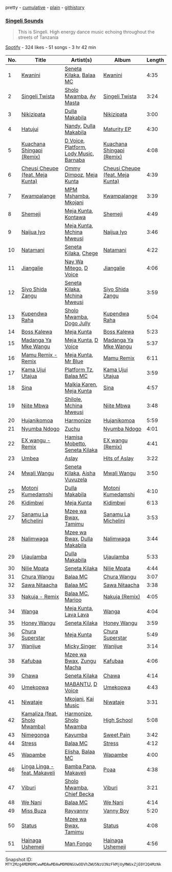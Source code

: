 pretty - [cumulative](/playlists/cumulative/37i9dQZF1DWTmJfgGWCsDY.md) - [plain](/playlists/plain/37i9dQZF1DWTmJfgGWCsDY) - [githistory](https://github.githistory.xyz/mackorone/spotify-playlist-archive/blob/main/playlists/plain/37i9dQZF1DWTmJfgGWCsDY)

### [Singeli Sounds](https://open.spotify.com/playlist/37i9dQZF1DWTmJfgGWCsDY)

> This is Singeli\. High energy dance music echoing throughout the streets of Tanzania

[Spotify](https://open.spotify.com/user/spotify) - 324 likes - 51 songs - 3 hr 42 min

| No. | Title | Artist(s) | Album | Length |
|---|---|---|---|---|
| 1 | [Kwanini](https://open.spotify.com/track/1mP3PPtft6EQumpjaj1nmc) | [Seneta Kilaka](https://open.spotify.com/artist/08cahcqwOPJ75FlSiFaRP8), [Balaa MC](https://open.spotify.com/artist/4LKJiY9cqptOjiMqwc5gnR) | [Kwanini](https://open.spotify.com/album/57w4MZxXpYPG5RbjKCaTZA) | 4:35 |
| 2 | [Singeli Twista](https://open.spotify.com/track/1vnuVFj87g3klSEBWkciXV) | [Sholo Mwamba](https://open.spotify.com/artist/49Moorcln5j7DWi8eEA50T), [Ay Masta](https://open.spotify.com/artist/51x9Wi7MSS1v9u89sc63dg) | [Singeli Twista](https://open.spotify.com/album/75V2a1qC8s55PEjXUp8XPb) | 3:24 |
| 3 | [Nikizipata](https://open.spotify.com/track/5Q2aW3Deb1Kis2JdodvlCa) | [Dulla Makabila](https://open.spotify.com/artist/1rVjPBFl9JlzgEO5P0RL8u) | [Nikizipata](https://open.spotify.com/album/6zk14RHkGJfDvxWw1rtuy4) | 3:00 |
| 4 | [Hatujui](https://open.spotify.com/track/5TRX2T7BNBFINuTOCpb8ZN) | [Nandy](https://open.spotify.com/artist/2YfO4GV7JrFSXyfEoa5id3), [Dulla Makabila](https://open.spotify.com/artist/1rVjPBFl9JlzgEO5P0RL8u) | [Maturity EP](https://open.spotify.com/album/55GR8hOcCxxiWApDdURREq) | 4:30 |
| 5 | [Kuachana Shingapi \(Remix\)](https://open.spotify.com/track/1KR0tYJgXooNjySfDOtPVH) | [D Voice](https://open.spotify.com/artist/1IHsv9k444AnzTuju82Asm), [Platform](https://open.spotify.com/artist/3hOjAwnmHizGi4U9dOzUNE), [Lody Music](https://open.spotify.com/artist/74V5EGZx8m1D9pAErk5TEz), [Barnaba](https://open.spotify.com/artist/3ICwBdKVyEdVqFqZX0BAks) | [Kuachana Shingapi \(Remix\)](https://open.spotify.com/album/2w2aOS4rDsCVtYfYqKHwU1) | 4:08 |
| 6 | [Cheusi Cheupe \(feat\. Meja Kunta\)](https://open.spotify.com/track/6tyNhUeTa66PcE5Mn7HjTu) | [Ommy Dimpoz](https://open.spotify.com/artist/3xf0XXmoiUgVVyZBYYjpt6), [Meja Kunta](https://open.spotify.com/artist/3yvoOWoxvT5Pq5OHc2Mjku) | [Cheusi Cheupe \(feat\. Meja Kunta\)](https://open.spotify.com/album/7AVAEgdwX6CcoqzWksPPeR) | 4:39 |
| 7 | [Kwampalange](https://open.spotify.com/track/6bLkmqf3MQglImsNrAvuKi) | [MPM Mshamba](https://open.spotify.com/artist/4goaGLkAElWhEltQeiJmKB), [Mkojani](https://open.spotify.com/artist/7jZAgLdoUU9mA8lQIGDI9U) | [Kwampalange](https://open.spotify.com/album/04hyzfw6DPX7ueXed6hxB1) | 3:39 |
| 8 | [Shemeji](https://open.spotify.com/track/7iipqXuExfDhxf9DCxASFx) | [Meja Kunta](https://open.spotify.com/artist/3yvoOWoxvT5Pq5OHc2Mjku), [Kontawa](https://open.spotify.com/artist/0eAIknlSpzsXC7ScIOXjZk) | [Shemeji](https://open.spotify.com/album/7dJUtISG7x3p4L7fdisu87) | 4:49 |
| 9 | [Naijua Iyo](https://open.spotify.com/track/4pQMjjsGtqvLzayIyhValX) | [Meja Kunta](https://open.spotify.com/artist/3yvoOWoxvT5Pq5OHc2Mjku), [Mchina Mweusi](https://open.spotify.com/artist/6wqKfNDWH5xwAuwOnoGPQe) | [Naijua Iyo](https://open.spotify.com/album/5hFZHndJ4KsuuO8I3BWiuj) | 3:46 |
| 10 | [Natamani](https://open.spotify.com/track/5PY0K1JkB3IbgldFpHiWuM) | [Seneta Kilaka](https://open.spotify.com/artist/08cahcqwOPJ75FlSiFaRP8), [Chege](https://open.spotify.com/artist/09ePfLAl1VPyN0NGPiZdCB) | [Natamani](https://open.spotify.com/album/6A8pezWuBNYujOhZhffVmE) | 4:22 |
| 11 | [Jiangalie](https://open.spotify.com/track/6kMV14ic2Rpz4h1k807zyR) | [Nay Wa Mitego](https://open.spotify.com/artist/3P97oGJM0vr8VZEz1HX1aq), [D Voice](https://open.spotify.com/artist/1IHsv9k444AnzTuju82Asm) | [Jiangalie](https://open.spotify.com/album/2ZVwvn2K544UFhLsWyd9CF) | 4:06 |
| 12 | [Siyo Shida Zangu](https://open.spotify.com/track/2NBG2pKQynWx2IQ71rD2hz) | [Seneta Kilaka](https://open.spotify.com/artist/08cahcqwOPJ75FlSiFaRP8), [Mchina Mweusi](https://open.spotify.com/artist/6wqKfNDWH5xwAuwOnoGPQe) | [Siyo Shida Zangu](https://open.spotify.com/album/44EjEEaqOQ7rKvUhkBnBwI) | 3:59 |
| 13 | [Kupendwa Raha](https://open.spotify.com/track/6twtsEF7xRByZqBBpkqmgU) | [Sholo Mwamba](https://open.spotify.com/artist/49Moorcln5j7DWi8eEA50T), [Dogo Jully](https://open.spotify.com/artist/1jX3XpeCyG71h63b4ZCnqJ) | [Kupendwa Raha](https://open.spotify.com/album/0rDfncO3eaAeEdGKdX8uWI) | 5:04 |
| 14 | [Boss Kalewa](https://open.spotify.com/track/0hWLGhDjvYyXqDfHJstOpb) | [Meja Kunta](https://open.spotify.com/artist/3yvoOWoxvT5Pq5OHc2Mjku) | [Boss Kalewa](https://open.spotify.com/album/3hObipsh4XFmmdFvFKO52w) | 5:23 |
| 15 | [Madanga Ya Mke Wangu](https://open.spotify.com/track/1abvlwDvZmuhopVyIBsNSt) | [Meja Kunta](https://open.spotify.com/artist/3yvoOWoxvT5Pq5OHc2Mjku), [D Voice](https://open.spotify.com/artist/1IHsv9k444AnzTuju82Asm) | [Madanga Ya Mke Wangu](https://open.spotify.com/album/49mM3VMjzLhG2sa4JLwLVD) | 5:37 |
| 16 | [Mamu Remix \- Remix](https://open.spotify.com/track/7pzSnR2pGiDsjDjjBYOP7O) | [Meja Kunta](https://open.spotify.com/artist/3yvoOWoxvT5Pq5OHc2Mjku), [Mr Blue](https://open.spotify.com/artist/6LZKOSFfFwfHgZAYXmbfi9) | [Mamu Remix](https://open.spotify.com/album/0BLcM5UfOvQHCmDTHSfdkK) | 6:11 |
| 17 | [Kama Ujui Utajua](https://open.spotify.com/track/6iKP8zbTqb5YqL3dp38qXY) | [Platform Tz](https://open.spotify.com/artist/6b4FmhYEMo14E648KMF8Md), [Balaa MC](https://open.spotify.com/artist/4LKJiY9cqptOjiMqwc5gnR) | [Kama Ujui Utajua](https://open.spotify.com/album/6T0zppzQN9AM5zfAIYlkZs) | 3:59 |
| 18 | [Sina](https://open.spotify.com/track/18BfciF0Zk46ZDuCVGj5gv) | [Malkia Karen](https://open.spotify.com/artist/7b06gok59Tl7xADRHWKpnr), [Meja Kunta](https://open.spotify.com/artist/3yvoOWoxvT5Pq5OHc2Mjku) | [Sina](https://open.spotify.com/album/79dZuymOBdhdcLjwkiHa18) | 4:57 |
| 19 | [Niite Mbwa](https://open.spotify.com/track/4QQ4T0JTPZo9r3oLKH519H) | [Shilole](https://open.spotify.com/artist/5Kupo3eu25cR6dIkrmGof6), [Mchina Mweusi](https://open.spotify.com/artist/6wqKfNDWH5xwAuwOnoGPQe) | [Niite Mbwa](https://open.spotify.com/album/1uxo0zn1wEVsPGxXX1htQ9) | 3:48 |
| 20 | [Hujanikomoa](https://open.spotify.com/track/32fa47Dvcz1YyqnCDCsB3Z) | [Harmonize](https://open.spotify.com/artist/1eCaedusgydlcn69blHOvL) | [Hujanikomoa](https://open.spotify.com/album/3wG7OVKa5pP6rl103ji9qM) | 5:59 |
| 21 | [Nyumba Ndogo](https://open.spotify.com/track/1GAmhYpbEPorhkSOecnVqj) | [Zuchu](https://open.spotify.com/artist/6LzSS8yBk2YQpAvQxzOu0M) | [Nyumba Ndogo](https://open.spotify.com/album/3X3LJtY2Y3FVpZfWxTGbGb) | 4:01 |
| 22 | [EX wangu \- Remix](https://open.spotify.com/track/1Nel9Cc2vqiK7lTj31ngMk) | [Hamisa Mobetto](https://open.spotify.com/artist/3LFryQzJgUAZKT0cBNwNiE), [Seneta Kilaka](https://open.spotify.com/artist/08cahcqwOPJ75FlSiFaRP8) | [EX wangu \(Remix\)](https://open.spotify.com/album/1N0TIGGTYrg5iXOoIzcloI) | 4:41 |
| 23 | [Umbea](https://open.spotify.com/track/2CM64sgvm2Pra9Fk3ptlFu) | [Aslay](https://open.spotify.com/artist/2dAy5LichEXHjCkpzgcKJr) | [Hits of Aslay](https://open.spotify.com/album/7vJk8NI5VsNSu32oDwDFBC) | 3:22 |
| 24 | [Mwali Wangu](https://open.spotify.com/track/6KaDPQZYoQ9Kx9P9OxF3UI) | [Seneta Kilaka](https://open.spotify.com/artist/08cahcqwOPJ75FlSiFaRP8), [Aisha Vuvuzela](https://open.spotify.com/artist/57pc1NOorcVi1XccYNwr6v) | [Mwali Wangu](https://open.spotify.com/album/4B3R522Kd7mlGqeK1z1M2q) | 3:50 |
| 25 | [Motoni Kumedamshi](https://open.spotify.com/track/3eCOOpxrRmvg75JbRW3pwG) | [Dulla Makabila](https://open.spotify.com/artist/1rVjPBFl9JlzgEO5P0RL8u) | [Motoni Kumedamshi](https://open.spotify.com/album/17ZjsAclkfC2OGlx5Xt6nc) | 4:10 |
| 26 | [Kidimbwi](https://open.spotify.com/track/5X2Ah5XTeVnysfZMh5ilY9) | [Meja Kunta](https://open.spotify.com/artist/3yvoOWoxvT5Pq5OHc2Mjku) | [Kidimbwi](https://open.spotify.com/album/75CObft7TmFOtbAUabkTrm) | 6:13 |
| 27 | [Sanamu La Michelini](https://open.spotify.com/track/4izbp6tGtMpur0Dw05Wmql) | [Mzee wa Bwax](https://open.spotify.com/artist/15gV1NHna8kwzsNzmXaRU9), [Tamimu](https://open.spotify.com/artist/1tjcmVIRIiOUmnE9Yu4L1k) | [Sanamu La Michelini](https://open.spotify.com/album/5cKSAOEgMgvIdOmNfOqFWG) | 3:53 |
| 28 | [Nalimwaga](https://open.spotify.com/track/604PZOHyzFTv8ySybcmGox) | [Mzee wa Bwax](https://open.spotify.com/artist/15gV1NHna8kwzsNzmXaRU9), [Dulla Makabila](https://open.spotify.com/artist/1rVjPBFl9JlzgEO5P0RL8u) | [Nalimwaga](https://open.spotify.com/album/4fj0mCIiFzHQxMRqVcrf97) | 3:44 |
| 29 | [Ujaulamba](https://open.spotify.com/track/3f5aCVf3w5c6jV0zf6yQnd) | [Dulla Makabila](https://open.spotify.com/artist/1rVjPBFl9JlzgEO5P0RL8u) | [Ujaulamba](https://open.spotify.com/album/3c7avSwXFwLNOmQbCsVfL0) | 5:33 |
| 30 | [Nilie Mpata](https://open.spotify.com/track/4GV9OHEyqNkggs1KfPzmtB) | [Seneta Kilaka](https://open.spotify.com/artist/08cahcqwOPJ75FlSiFaRP8) | [Nilie Mpata](https://open.spotify.com/album/6qlBsvxiNxf3k1o6JmiPmb) | 4:44 |
| 31 | [Chura Wangu](https://open.spotify.com/track/6aAfZHeY3N8H3dYZZF4j0g) | [Balaa MC](https://open.spotify.com/artist/4LKJiY9cqptOjiMqwc5gnR) | [Chura Wangu](https://open.spotify.com/album/44Pc5MxG00w4z3s8q7xrQR) | 3:07 |
| 32 | [Sawa Nitaacha](https://open.spotify.com/track/48HlmOUD7vUASd0AqkZkbr) | [Balaa MC](https://open.spotify.com/artist/4LKJiY9cqptOjiMqwc5gnR) | [Sawa Nitaacha](https://open.spotify.com/album/2FrGDEyLSt7r5TIPb88KcQ) | 3:38 |
| 33 | [Nakuja \- Remix](https://open.spotify.com/track/6F6GGekktwwJbjDZwkncCX) | [Balaa MC](https://open.spotify.com/artist/4LKJiY9cqptOjiMqwc5gnR), [Marioo](https://open.spotify.com/artist/4ZTqTkO2kj1doQrbqQ5KEe) | [Nakuja \(Remix\)](https://open.spotify.com/album/1nmpGHgVggvQHiDt0Ub338) | 4:05 |
| 34 | [Wanga](https://open.spotify.com/track/43LURXlVucl8rSjA8zRjuk) | [Meja Kunta](https://open.spotify.com/artist/3yvoOWoxvT5Pq5OHc2Mjku), [Lava Lava](https://open.spotify.com/artist/2cL2c9xC1XYPHP9HkToTkd) | [Wanga](https://open.spotify.com/album/4J7iQKFw84STrI3YKSTTpx) | 4:04 |
| 35 | [Honey Wangu](https://open.spotify.com/track/3K0L27WGjjeQzJOm4tyhSh) | [Seneta Kilaka](https://open.spotify.com/artist/08cahcqwOPJ75FlSiFaRP8) | [Honey Wangu](https://open.spotify.com/album/3oA5qxRsp7AVPPeYNBczNt) | 3:59 |
| 36 | [Chura Superstar](https://open.spotify.com/track/14xLOCMIFzks6x7H1lTDqg) | [Meja Kunta](https://open.spotify.com/artist/3yvoOWoxvT5Pq5OHc2Mjku) | [Chura Superstar](https://open.spotify.com/album/5M4vDpC8xehFml0hAOXrVi) | 5:49 |
| 37 | [Wanijue](https://open.spotify.com/track/0FWT88DvL90Ld82YF74iRO) | [Micky Singer](https://open.spotify.com/artist/4g0gCO59QKK7Sdt8M97eUG) | [Wanijue](https://open.spotify.com/album/7s4bUuBdyYqiYv2SWZR0MD) | 3:14 |
| 38 | [Kafubaa](https://open.spotify.com/track/0Eq2gxOPzyyChNbmtntbav) | [Mzee wa Bwax](https://open.spotify.com/artist/15gV1NHna8kwzsNzmXaRU9), [Zungu Macha](https://open.spotify.com/artist/1lWHgWVZ6jPu3rehQZG6fL) | [Kafubaa](https://open.spotify.com/album/7bD47Q1LTN7zc6ZabWbMjG) | 4:06 |
| 39 | [Chawa](https://open.spotify.com/track/5pLhsPqqPdySGA0nOxkHmO) | [Seneta Kilaka](https://open.spotify.com/artist/08cahcqwOPJ75FlSiFaRP8) | [Chawa](https://open.spotify.com/album/3Lh0ZnfFmi3uaGZ4mVjeo7) | 4:14 |
| 40 | [Umekopwa](https://open.spotify.com/track/2n7tGYrsfxxMTfdUFpaokG) | [MABANTU](https://open.spotify.com/artist/41d5wDbsNkjpFaRI7jUHl8), [D Voice](https://open.spotify.com/artist/1IHsv9k444AnzTuju82Asm) | [Umekopwa](https://open.spotify.com/album/2Kp8OjPf5MXnFVwddqNy8X) | 4:43 |
| 41 | [Niwataje](https://open.spotify.com/track/7qPJAWnwWTDp5jIe7OXbBP) | [Mkojani](https://open.spotify.com/artist/7jZAgLdoUU9mA8lQIGDI9U), [Kai Music](https://open.spotify.com/artist/2q1hVslf2JFLRjiqobuHy6) | [Niwataje](https://open.spotify.com/album/5SKtdBUN7j9rFCtC1cv2ed) | 3:31 |
| 42 | [Kamaliza \(feat\. Sholo Mwamba\)](https://open.spotify.com/track/34qqd0XRPpY9BcNbtocCRp) | [Harmonize](https://open.spotify.com/artist/1eCaedusgydlcn69blHOvL), [Sholo Mwamba](https://open.spotify.com/artist/49Moorcln5j7DWi8eEA50T) | [High School](https://open.spotify.com/album/3z6kTovG8bmftnLzrmCLWu) | 5:08 |
| 43 | [Nimegonga](https://open.spotify.com/track/4SeJF14PnQOeCr5OM4Yqwj) | [Kayumba](https://open.spotify.com/artist/1HzG2aC1CemHeowaRUeahk) | [Sweet Pain](https://open.spotify.com/album/7reN9E16zjBQdFnsUJnpbj) | 3:42 |
| 44 | [Stress](https://open.spotify.com/track/11ogL4EDviRvREmLPLZtIg) | [Balaa MC](https://open.spotify.com/artist/099c0S0PPscGtwAOW5mwZL) | [Stress](https://open.spotify.com/album/3ABUxuGydsu6SaXKSH21CD) | 4:12 |
| 45 | [Wapambe](https://open.spotify.com/track/4YW7lRL207zKlGBPQak7pl) | [Elisha](https://open.spotify.com/artist/7beQHnSg083MMXTbHMN4yi), [Balaa MC](https://open.spotify.com/artist/4LKJiY9cqptOjiMqwc5gnR) | [Wapambe](https://open.spotify.com/album/22slAeb6NP4Eq9Q5c8eOie) | 4:00 |
| 46 | [Linga Linga \- feat\. Makaveli](https://open.spotify.com/track/0SdkwQbcTyK99k3jExpWre) | [Bamba Pana, Makaveli](https://open.spotify.com/artist/5pNtipGqlJhqyNscXUwaST) | [Poaa](https://open.spotify.com/album/4SkM8MD6ClaCC3e8ePKehm) | 4:38 |
| 47 | [Viburi](https://open.spotify.com/track/6k8dSOc6SYlAfkEhdBzhe9) | [Sholo Mwamba](https://open.spotify.com/artist/49Moorcln5j7DWi8eEA50T), [Chief Becka](https://open.spotify.com/artist/34OrNiTDCk4SHF4XUAdsv6) | [Viburi](https://open.spotify.com/album/6cCYWRF4Ye9Kva0iVcK3pk) | 3:21 |
| 48 | [We Nani](https://open.spotify.com/track/0pkUIAEU5jDfln4hSSiYAc) | [Balaa MC](https://open.spotify.com/artist/4LKJiY9cqptOjiMqwc5gnR) | [We Nani](https://open.spotify.com/album/0c3dq7ph6tp2bhCvDzpPL0) | 4:14 |
| 49 | [Miss Buza](https://open.spotify.com/track/0dJlBA59qFQYj5qCXftBDa) | [Rayvanny](https://open.spotify.com/artist/7G9dCn1mqomAa0ucJoBm6J) | [Vanny Boy](https://open.spotify.com/album/3fhna2FmjpHFePlDXn6voT) | 5:20 |
| 50 | [Status](https://open.spotify.com/track/7qk0HfhXHEYQQzoZ6caYQM) | [Mzee wa Bwax](https://open.spotify.com/artist/15gV1NHna8kwzsNzmXaRU9), [Tamimu](https://open.spotify.com/artist/1tjcmVIRIiOUmnE9Yu4L1k) | [Status](https://open.spotify.com/album/1mt4GI9A1Msw42jevPqCqk) | 4:08 |
| 51 | [Hainaga Ushemeji](https://open.spotify.com/track/2OoeAMK3VrCOGEgXYGRhCv) | [Man Fongo](https://open.spotify.com/artist/38ropMxF0HdRPvyMDxyJr4) | [Hainaga Ushemeji](https://open.spotify.com/album/6StWMcZ0mnlVtrNiHAf4X6) | 4:56 |

Snapshot ID: `MTY2Mzg4MDM0MCwwMDAwMDAwMDM0NGUwODVhZWU5NzU3NzFkMjUyMWUxZjE0Y2Q4MzNk`
